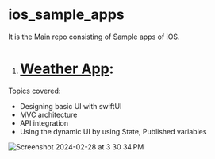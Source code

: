 # ios_sample_apps
It is the Main repo consisting of Sample apps of iOS.

1. # [Weather App](https://github.com/ram7767/ios_sample_apps/tree/ios_weather_app):

Topics covered:
- Designing basic UI with swiftUI
- MVC architecture
- API integration
- Using the dynamic UI by using State, Published variables

![Screenshot 2024-02-28 at 3 30 34 PM](https://github.com/ram7767/ios_sample_apps/assets/95237489/5a56a92f-55e3-4769-8334-30adf4092a2d)

